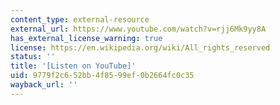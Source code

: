 ```yaml
---
content_type: external-resource
external_url: https://www.youtube.com/watch?v=rjj6Mk9yy8A
has_external_license_warning: true
license: https://en.wikipedia.org/wiki/All_rights_reserved
status: ''
title: '[Listen on YouTube]'
uid: 9779f2c6-52bb-4f85-99ef-0b2664fc0c35
wayback_url: ''
---
```

